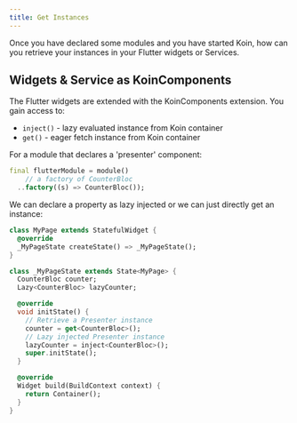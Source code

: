 ```yaml
---
title: Get Instances
---
```


Once you have declared some modules and you have started Koin, how can you retrieve your instances in your
Flutter widgets or Services.

## Widgets & Service as KoinComponents

The Flutter widgets are extended with the KoinComponents extension. You gain access to:

* `inject()` - lazy evaluated instance from Koin container
* `get()` - eager fetch instance from Koin container

For a module that declares a 'presenter' component:

```dart
final flutterModule = module()
    // a factory of CounterBloc
  ..factory((s) => CounterBloc());
```


We can declare a property as lazy injected
or we can just directly get an instance:

```dart
class MyPage extends StatefulWidget {
  @override
  _MyPageState createState() => _MyPageState();
}

class _MyPageState extends State<MyPage> {
  CounterBloc counter;
  Lazy<CounterBloc> lazyCounter;

  @override
  void initState() {
    // Retrieve a Presenter instance
    counter = get<CounterBloc>();
    // Lazy injected Presenter instance
    lazyCounter = inject<CounterBloc>();
    super.initState();
  }

  @override
  Widget build(BuildContext context) {
    return Container();
  }
}

```
